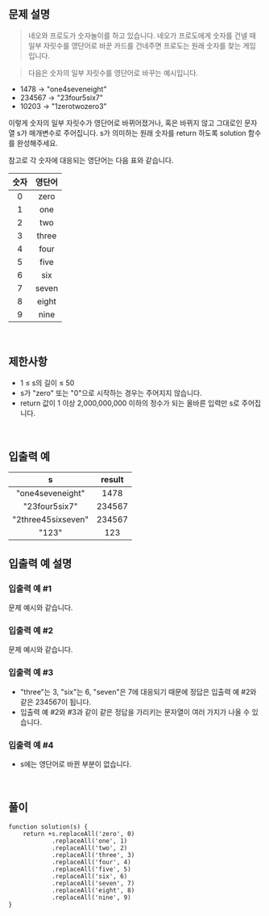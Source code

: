 ## 문제 설명

> 네오와 프로도가 숫자놀이를 하고 있습니다. 네오가 프로도에게 숫자를 건넬 때 일부 자릿수를 영단어로 바꾼 카드를 건네주면 프로도는 원래 숫자를 찾는 게임입니다.

> 다음은 숫자의 일부 자릿수를 영단어로 바꾸는 예시입니다.

- 1478 → "one4seveneight"
- 234567 → "23four5six7"
- 10203 → "1zerotwozero3"

이렇게 숫자의 일부 자릿수가 영단어로 바뀌어졌거나, 혹은 바뀌지 않고 그대로인 문자열 s가 매개변수로 주어집니다. s가 의미하는 원래 숫자를 return 하도록 solution 함수를 완성해주세요.

참고로 각 숫자에 대응되는 영단어는 다음 표와 같습니다.

|숫자	|영단어|
|:-:|:-:|
|0	|zero|
|1	|one|
|2	|two|
|3	|three|
|4	|four|
|5	|five|
|6	|six|
|7	|seven|
|8	|eight|
|9	|nine|

<br>

## 제한사항

- 1 ≤ s의 길이 ≤ 50
- s가 "zero" 또는 "0"으로 시작하는 경우는 주어지지 않습니다.
- return 값이 1 이상 2,000,000,000 이하의 정수가 되는 올바른 입력만 s로 주어집니다.

<br>

## 입출력 예

|s	|result|
|:-:|:-:|
|"one4seveneight"	|1478|
|"23four5six7"	|234567|
|"2three45sixseven"	|234567|
|"123"	|123|

## 입출력 예 설명

### 입출력 예 #1

문제 예시와 같습니다.

### 입출력 예 #2

문제 예시와 같습니다.

### 입출력 예 #3

- "three"는 3, "six"는 6, "seven"은 7에 대응되기 때문에 정답은 입출력 예 #2와 같은 234567이 됩니다.
- 입출력 예 #2와 #3과 같이 같은 정답을 가리키는 문자열이 여러 가지가 나올 수 있습니다.

### 입출력 예 #4

- s에는 영단어로 바뀐 부분이 없습니다.

<br>

## 풀이

```
function solution(s) {
    return +s.replaceAll('zero', 0)
            .replaceAll('one', 1)
            .replaceAll('two', 2)
            .replaceAll('three', 3)
            .replaceAll('four', 4)
            .replaceAll('five', 5)
            .replaceAll('six', 6)
            .replaceAll('seven', 7)
            .replaceAll('eight', 8)
            .replaceAll('nine', 9)
}
```